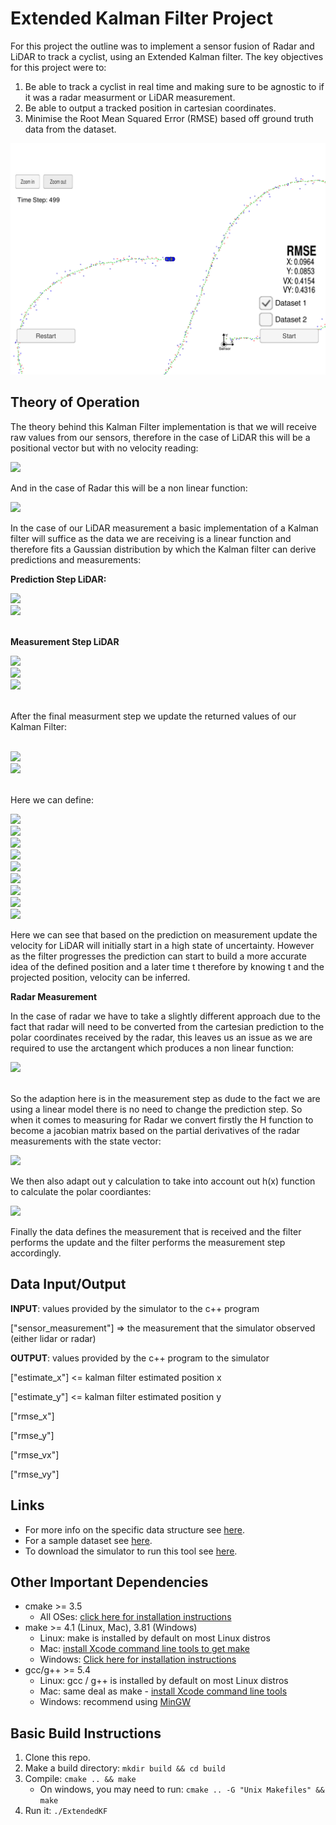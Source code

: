 # Extended Kalman Filter Project

For this project the outline was to implement a sensor fusion of Radar and LiDAR to track a cyclist, using an Extended Kalman filter.
The key objectives for this project were to:

1) Be able to track a cyclist in real time and making sure to be agnostic to if it was a radar measurment or LiDAR measurement.
2) Be able to output a tracked position in cartesian coordinates.
3) Minimise the Root Mean Squared Error (RMSE) based off ground truth data from the dataset.

![Kalman_filter](./Images/Screenshot%20from%202020-03-04%2016-04-33.png)

## Theory of Operation

The theory behind this Kalman Filter implementation is that we will receive raw values from our sensors, therefore in the 
case of LiDAR this will be a positional vector but with no velocity reading:

<img src="http://chart.apis.google.com/chart?cht=tx&chl=z%&=%\begin{bmatrix}%p^x%\\%p^y%\\*\end{bmatrix}%" />

And in the case of Radar this will be a non linear function:

<img src="https://latex.codecogs.com/gif.latex?z &= \begin{bmatrix} \rho \\ \varphi \\ \dot{\rho} \end{bmatrix} " />

In the case of our LiDAR measurement a basic implementation of a Kalman filter will suffice as the data we are receiving
is a linear function and therefore fits a Gaussian distribution by which the Kalman filter can derive predictions and measurements:

**Prediction Step LiDAR:**

<img src="https://latex.codecogs.com/gif.latex?x\prime = Fx + u \text{ Note here we assume u for the motion vector is negligable therefore ignored}" /> 
<br />

<img src="https://latex.codecogs.com/gif.latex?P\prime = FPF^T + Q" />
<br />
<br />

**Measurement Step LiDAR**

<img src="https://latex.codecogs.com/gif.latex?y = z - Hx " />
<br />

<img src="https://latex.codecogs.com/gif.latex?S = HPH^T + R " />
<br />

<img src="https://latex.codecogs.com/gif.latex?K = Ph^TS^i " />
<br />
<br />

After the final measurment step we update the returned values of our Kalman Filter:
<br />
<br />

<img src="https://latex.codecogs.com/gif.latex?x\prime = x + Ky " />
<br />

<img src="https://latex.codecogs.com/gif.latex?P\prime = (I - KH) * P " />
<br />
<br />

Here we can define:

<img src="https://latex.codecogs.com/gif.latex?x = \text{ Position and Velocity Estimate} " />
<br />

<img src="https://latex.codecogs.com/gif.latex?P = \text{ The Uncertainty Covariance Matrix} " />
<br />

<img src="https://latex.codecogs.com/gif.latex?Q = \text{ The Process Covariance Matrix} " />
<br />

<img src="https://latex.codecogs.com/gif.latex?F = \text{ The State Transition matrix} " />
<br />

<img src="https://latex.codecogs.com/gif.latex?u = \text{ The Motion Vector} " />
<br />

<img src="https://latex.codecogs.com/gif.latex?z = \text{ The Measurement Vector} " />
<br />

<img src="https://latex.codecogs.com/gif.latex?H = \text{ The Measurement Function} " />
<br />

<img src="https://latex.codecogs.com/gif.latex?R = \text{ The Measurement Noise} " />
<br />

<img src="https://latex.codecogs.com/gif.latex?I = \text{ Identity Matrix} " />
<br />

Here we can see that based on the prediction on measurement update the velocity for LiDAR will initially start in a high 
state of uncertainty. However as the filter progresses the prediction can start to build a more accurate idea of the 
defined position and a later time t therefore by knowing t and the projected position, velocity can be inferred.

**Radar Measurement**

In the case of radar we have to take a slightly different approach due to the fact that radar will need to be converted
from the cartesian prediction to the polar coordinates received by the radar, this leaves us an issue as we are required to use the arctangent which produces a non linear function:

<img src="https://latex.codecogs.com/gif.latex?h(x\prime) &= \begin{pmatrix} \rho \\ \phi \\ \dot{\rho} \end{pmatrix} &= \begin{pmatrix} \sqrt{p\prime_x^2 + p\prime_y^2} \\ \arctan{p\prime_y / p\prime_x} \\ \nicefrac{(p\prime_x v\prime_x + p\prime_y v\prime_y)/}{(\sqrt{p\prime_x^2 + p\prime_y^2)}} \end{pmatrix}" />
<br />
<br />

So the adaption here is in the measurement step as dude to the fact we are using a linear model there is no need to change the prediction step.
So when it comes to measuring for Radar we convert firstly the H function to become a jacobian matrix based on the partial derivatives of the radar measurements with the state vector:

<img src="https://latex.codecogs.com/gif.latex?H = H_\text{jacobian} "/>
<br />

We then also adapt out y calculation to take into account out h(x) function to calculate the polar coordiantes:

<img src="https://latex.codecogs.com/gif.latex?y = x - h(x\prime) "/>
<br />

Finally the data defines the measurement that is received and the filter performs the update and the filter performs the measurement step accordingly.

## Data Input/Output

**INPUT**: values provided by the simulator to the c++ program

["sensor_measurement"] => the measurement that the simulator observed (either lidar or radar)


**OUTPUT**: values provided by the c++ program to the simulator

["estimate_x"] <= kalman filter estimated position x

["estimate_y"] <= kalman filter estimated position y

["rmse_x"]

["rmse_y"]

["rmse_vx"]

["rmse_vy"]

## Links

- For more info on the specific data structure see [here](./Docs/Input_Output%20File%20Format.txt). 
- For a sample dataset see [here](./data/obj_pose-laser-radar-synthetic-input.txt).
- To download the simulator to run this tool see [here](https://github.com/udacity/self-driving-car-sim/releases).

## Other Important Dependencies

* cmake >= 3.5
  * All OSes: [click here for installation instructions](https://cmake.org/install/)
* make >= 4.1 (Linux, Mac), 3.81 (Windows)
  * Linux: make is installed by default on most Linux distros
  * Mac: [install Xcode command line tools to get make](https://developer.apple.com/xcode/features/)
  * Windows: [Click here for installation instructions](http://gnuwin32.sourceforge.net/packages/make.htm)
* gcc/g++ >= 5.4
  * Linux: gcc / g++ is installed by default on most Linux distros
  * Mac: same deal as make - [install Xcode command line tools](https://developer.apple.com/xcode/features/)
  * Windows: recommend using [MinGW](http://www.mingw.org/)

## Basic Build Instructions

1. Clone this repo.
2. Make a build directory: `mkdir build && cd build`
3. Compile: `cmake .. && make` 
   * On windows, you may need to run: `cmake .. -G "Unix Makefiles" && make`
4. Run it: `./ExtendedKF `
